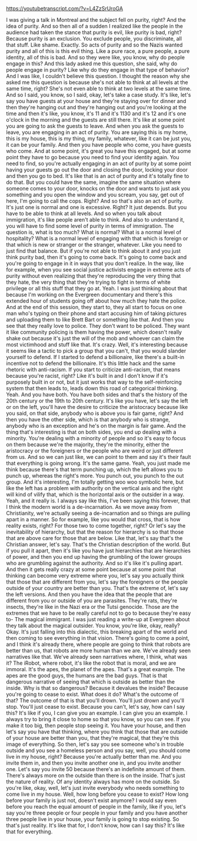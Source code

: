 https://youtubetranscript.com/?v=L4ZzSrUroGA

 I was giving a talk in Montreal and the subject fell on purity, right? And the idea of purity. And so then all of a sudden I realized like the people in the audience had taken the stance that purity is evil, like purity is bad, right? Because purity is an exclusion. You exclude people, you discriminate, all that stuff. Like shame. Exactly. So acts of purity and so the Nazis wanted purity and all of this is this evil thing. Like a pure race, a pure people, a pure identity, all of this is bad. And so they were like, you know, why do people engage in this? And this lady asked me this question, she said, why do people engage in purity? Like why do they engage in that type of behavior? And I was like, I couldn't believe this question. I thought the reason why she asked me this question is because she's not able to think at all levels at the same time, right? She's not even able to think at two levels at the same time. And so I said, you know, so I said, okay, let's take a case study. It's like, let's say you have guests at your house and they're staying over for dinner and then they're hanging out and they're hanging out and you're looking at the time and then it's like, you know, it's 11 and it's 1130 and it's 12 and it's one o'clock in the morning and the guests are still there. It's like at some point you are going to ask the guests to leave. And when you ask the guests to leave, you are engaging in an act of purity. You are saying this is my home, this is my house, this is my thing, my family, whatever, like it can be just you, it can be your family. And then you have people who come, you have guests who come. And at some point, it's great you have this engaged, but at some point they have to go because you need to find your identity again. You need to find, so you're actually engaging in an act of purity by at some point having your guests go out the door and closing the door, locking your door and then you go to bed. It's like that is an act of purity and it's totally fine to do that. But you could have the same, imagine the same situation where someone comes to your door, knocks on the door and wants to just ask you something and you open the window and you scream, you say, get out of here, I'm going to call the cops. Right? And so that's also an act of purity. It's just one is normal and one is excessive. Right? It just depends. But you have to be able to think at all levels. And so when you talk about immigration, it's like people aren't able to think. And also to understand it, you will have to find some level of purity in terms of immigration. The question is, what is too much? What is normal? What is a normal level of hospitality? What is a normal level of engaging with that which is foreign or that which is new or stranger or the stranger, whatever. Like you need to just find that balance. But if you're not able to think about it and you just think purity bad, then it's going to come back. It's going to come back and you're going to engage in it in ways that you don't realize. In the way, like for example, when you see social justice activists engage in extreme acts of purity without even realizing that they're reproducing the very thing that they hate, the very thing that they're trying to fight in terms of white privilege or all this stuff that they go at. Yeah. I was just thinking about that because I'm working on the Evergreen documentary and there's this extended hour of students going off about how much they hate the police. And at the end of this session, they start to, they all start to focus on one man who's typing on their phone and start accusing him of taking pictures and uploading them to like Brett Bart or something like that. And then you see that they really love to police. They don't want to be policed. They want it like community policing is them having the power, which doesn't really shake out because it's just the will of the mob and whoever can claim the most victimhood and stuff like that. It's crazy. Well, it's interesting because it seems like a tactic to pick a group that you can't, that you would slander yourself to defend. If I started to defend a billionaire, like there's a built-in incentive not to defend the billionaire. It's this little hack and the same rhetoric with anti-racism. If you start to criticize anti-racism, that means because you're racist, right? Like it's built in and I don't know if it's purposely built in or not, but it just works that way to the self-reinforcing system that then leads to, leads down this road of categorical thinking. Yeah. And you have both. You have both sides and that's the history of the 20th century or the 19th to 20th century. It's like you have, let's say the left or on the left, you'll have the desire to criticize the aristocracy because like you said, on that side, anybody who is above you is fair game, right? And then you have the other side, which is that anybody who is strange, anybody who is an exception and he's on the margin is fair game. And the thing that's interesting is that on both sides, you end up dealing with a minority. You're dealing with a minority of people and so it's easy to focus on them because we're the majority, they're the minority, either the aristocracy or the foreigners or the people who are weird or just different from us. And so we can just like, we can point to them and say it's their fault that everything is going wrong. It's the same game. Yeah, you just made me think because there's that term punching up, which the left allows you to punch up, whereas the right's more. You punch out, you punch to the out group. And it's interesting, I'm totally getting woo woo symbolic here, but like the left has a problem with authority on the vertical axis and the right will kind of vilify that, which is the horizontal axis or the outsider in a way. Yeah, and it really is. I always say like this, I've been saying this forever, that I think the modern world is a de-incarnation. As we move away from Christianity, we're actually seeing a de-incarnation and so things are pulling apart in a manner. So for example, like you would that cross, that is how reality exists, right? For those two to come together, right? Or let's say the inevitability of hierarchy, but that the reason for hierarchy is so that those that are above care for those that are below. Like that, let's say that's the Christian answer, let's say. That's the Christian description of the world. But if you pull it apart, then it's like you have just hierarchies that are hierarchies of power, and then you end up having the grumbling of the lower groups who are grumbling against the authority. And so it's like it's pulling apart. And then it gets really crazy at some point because at some point that thinking can become very extreme where you, let's say you actually think that those that are different from you, let's say the foreigners or the people outside of your country are better than you. That's the extreme of, let's say the left versions. And then you have the idea that the people that are different from you or outside of you are parasites. They're rats, they're insects, they're like in the Nazi era or the Tutsi genocide. Those are the extremes that we have to be really careful not to go to because they're easy to- The magical immigrant. I was just reading a write-up at Evergreen about they talk about the magical outsider. You know, you're like, okay, really? Okay. It's just falling into this dialectic, this breaking apart of the world and then coming to see everything in that vision. There's going to come a point, and I think it's already there, where people are going to think that robots are better than us, that robots are more human than we are. We've already seen narratives like that. We've already seen narratives where, I think, what was it? The iRobot, where robot, it's like the robot that is moral, and we are immoral. It's the apes, the planet of the apes. That's a great example. The apes are the good guys, the humans are the bad guys. That is that dangerous narrative of seeing that which is outside as better than the inside. Why is that so dangerous? Because it devalues the inside? Because you're going to cease to exist. What does it do? What's the outcome of that? The outcome of that is that you'll drown. You'll just drown and you'll stop. You'll just cease to exist. Because you can't, let's say, how can I say this? It's like if you, I can give you an example. I can give you an example. I always try to bring it close to home so that you know, so you can see. If you make it too big, then people stop seeing it. You have your house, and then let's say you have that thinking, where you think that those that are outside of your house are better than you, that they're magical, that they're this image of everything. So then, let's say you see someone who's in trouble outside and you see a homeless person and you say, well, you should come live in my house, right? Because you're actually better than me. And you invite them in, and then you invite another one in, and you invite another one. Let's say you invite 50 because there's an indefinite amount of them. There's always more on the outside than there is on the inside. That's just the nature of reality. Of any identity always has more on the outside. So you're like, okay, well, let's just invite everybody who needs something to come live in my house. Well, how long before you cease to exist? How long before your family is just not, doesn't exist anymore? I would say even before you reach the equal amount of people in the family, like if you, let's say you're three people or four people in your family and you have another three people live in your house, your family is going to stop existing. So that's just reality. It's like that for, I don't know, how can I say this? It's like that for everything.